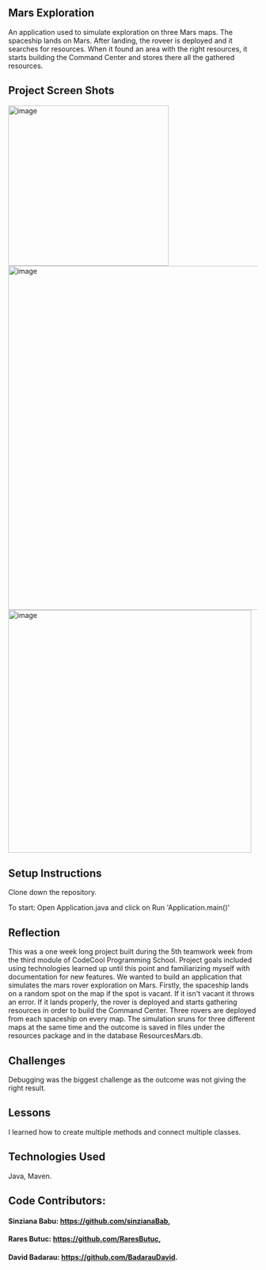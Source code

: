 ## Mars Exploration
An application used to simulate exploration on three Mars maps. The spaceship lands on Mars. After landing, the roveer is deployed and it searches for resources. When it found an area with the right resources, it starts building the Command Center and stores there all the gathered resources.


## Project Screen Shots
<img width="324" alt="image" src="https://github.com/SinzianaBab/MarsExploration/assets/116287975/02d0d377-a275-4dbc-92a0-84eaf7df74a6">
<img width="696" alt="image" src="https://github.com/SinzianaBab/MarsExploration/assets/116287975/394b5a35-5ffe-454a-8216-0f858296430a">
<img width="491" alt="image" src="https://github.com/SinzianaBab/MarsExploration/assets/116287975/fe5c3835-5d1c-4ae5-b292-c0bc1bd5279c">


## Setup Instructions
Clone down the repository.

To start:
Open Application.java and click on Run 'Application.main()'

## Reflection
This was a one week long project built during the 5th teamwork week from the third module of CodeCool Programming School. Project goals  included using technologies learned up until this point and familiarizing myself with documentation for new features.
We wanted to build an application that simulates the mars rover exploration on Mars. Firstly, the spaceship lands on a random spot on the map if the spot is vacant. If it isn't vacant it throws an error. If it lands properly, the rover is deployed and starts gathering resources in order to build the Command Center. Three rovers are deployed from each spaceship on every map. The simulation sruns for three different maps at the same time and the outcome is saved in files under the resources package and in the database ResourcesMars.db.

## Challenges
Debugging was the biggest challenge as the outcome was not giving the right result.
## Lessons
I learned how to create multiple methods and connect multiple classes.

## Technologies Used
Java,
Maven.


## Code Contributors:
#### Sinziana Babu: https://github.com/sinzianaBab,
#### Rares Butuc: https://github.com/RaresButuc,
#### David Badarau: https://github.com/BadarauDavid.
